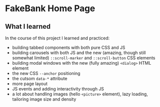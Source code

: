 # FakeBank Home Page

## What I learned
In the course of this project I learned and practiced:
* building tabbed components with both pure CSS and JS
* building carousels with both JS and the new (amazing, though still somewhat limited) `::scroll-marker` and `::scroll-button` CSS elements
* building modal windows with the new (fully amazing) `<dialog>` HTML element
* the new CSS `--anchor` positioning
* the cutsom `data-*` attribute
* more page layout
* JS events and adding interactivity through JS
* a lot about handling images (hello `<picture>` element), lazy loading, tailoring image size and density

